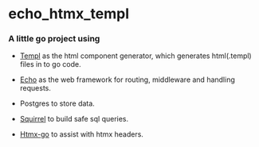# echo_htmx_templ

### A little go project using 

* [Templ](https://templ.guide/project-structure/project-structure) as the html component generator, which generates html(.templ) files in to go code.

* [Echo](https://echo.labstack.com/docs) as the web framework for routing, middleware and handling requests.

* Postgres to store data.

* [Squirrel](https://github.com/Masterminds/squirrel) to build safe sql queries.

* [Htmx-go](https://github.com/angelofallars/htmx-go) to assist with htmx headers.

